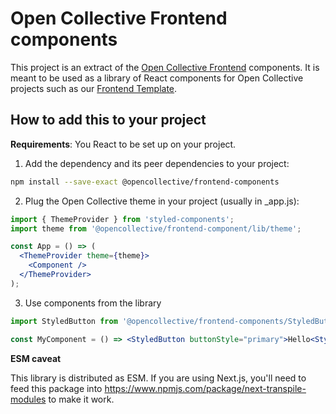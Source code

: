 # Open Collective Frontend components

This project is an extract of the [Open Collective Frontend](https://github.com/opencollective/opencollective-frontend) components. It is meant to be used as a library of React components for Open Collective projects such as our [Frontend Template](https://github.com/opencollective/opencollective-frontend-template).

## How to add this to your project

**Requirements**: You React to be set up on your project.

1. Add the dependency and its peer dependencies to your project:

```bash
npm install --save-exact @opencollective/frontend-components
```

2. Plug the Open Collective theme in your project (usually in \_app.js):

```jsx
import { ThemeProvider } from 'styled-components';
import theme from '@opencollective/frontend-component/lib/theme';

const App = () => (
  <ThemeProvider theme={theme}>
    <Component />
  </ThemeProvider>
);
```

3. Use components from the library

```jsx
import StyledButton from '@opencollective/frontend-components/StyledButton';

const MyComponent = () => <StyledButton buttonStyle="primary">Hello<StyledButton>;
```

**ESM caveat**

This library is distributed as ESM. If you are using Next.js, you'll need to feed this package into
https://www.npmjs.com/package/next-transpile-modules to make it work.
